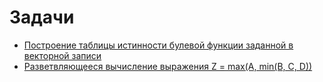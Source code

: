 # Задачи

- [Построение таблицы истинности булевой функции заданной в векторной записи](boolean-function-truth-table/)
- [Разветвляющееся вычисление выражения Z = max(A, min(B, C, D))](simple-expression-with-max-min/)
